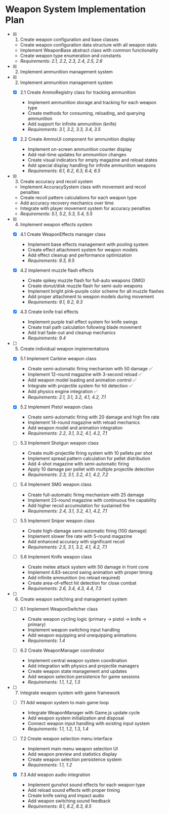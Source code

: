 # Weapon System Implementation Plan

- [x] 1. Create weapon configuration and base classes





  - Create weapon configuration data structure with all weapon stats
  - Implement WeaponBase abstract class with common functionality
  - Create weapon type enumeration and constants
  - _Requirements: 2.1, 2.2, 2.3, 2.4, 2.5, 2.6_
- [x] 2. Implement ammunition management system




- [x] 2. Implement ammunition management system

  - [x] 2.1 Create AmmoRegistry class for tracking ammunition


    - Implement ammunition storage and tracking for each weapon type
    - Create methods for consuming, reloading, and querying ammunition
    - Add support for infinite ammunition (knife)
    - _Requirements: 3.1, 3.2, 3.3, 3.4, 3.5_

  - [x] 2.2 Create AmmoUI component for ammunition display


    - Implement on-screen ammunition counter display
    - Add real-time updates for ammunition changes
    - Create visual indicators for empty magazine and reload states
    - Add special display handling for infinite ammunition weapons
    - _Requirements: 6.1, 6.2, 6.3, 6.4, 6.5_

- [x] 3. Create accuracy and recoil system





  - Implement AccuracySystem class with movement and recoil penalties
  - Create recoil pattern calculations for each weapon type
  - Add accuracy recovery mechanics over time
  - Integrate with player movement system for accuracy penalties
  - _Requirements: 5.1, 5.2, 5.3, 5.4, 5.5_

- [x] 4. Implement weapon effects system





  - [x] 4.1 Create WeaponEffects manager class


    - Implement base effects management with pooling system
    - Create effect attachment system for weapon models
    - Add effect cleanup and performance optimization
    - _Requirements: 9.3, 9.5_


  - [x] 4.2 Implement muzzle flash effects

    - Create spikey muzzle flash for full-auto weapons (SMG)
    - Create donut/disk muzzle flash for semi-auto weapons
    - Implement bright pink-purple color scheme for all muzzle flashes
    - Add proper attachment to weapon models during movement
    - _Requirements: 9.1, 9.2, 9.3_

  - [x] 4.3 Create knife trail effects


    - Implement purple trail effect system for knife swings
    - Create trail path calculation following blade movement
    - Add trail fade-out and cleanup mechanics
    - _Requirements: 9.4_

- [ ] 5. Create individual weapon implementations


  - [x] 5.1 Implement Carbine weapon class


    - Create semi-automatic firing mechanism with 50 damage ✅
    - Implement 12-round magazine with 3-second reload ✅
    - Add weapon model loading and animation control ✅
    - Integrate with projectile system for hit detection ✅
    - Add physics engine integration ✅
    - _Requirements: 2.1, 3.1, 3.2, 4.1, 4.2, 7.1_

  - [x] 5.2 Implement Pistol weapon class
    - Create semi-automatic firing with 20 damage and high fire rate
    - Implement 14-round magazine with reload mechanics
    - Add weapon model and animation integration
    - _Requirements: 2.2, 3.1, 3.2, 4.1, 4.2, 7.1_

  - [ ] 5.3 Implement Shotgun weapon class
    - Create multi-projectile firing system with 10 pellets per shot
    - Implement spread pattern calculation for pellet distribution
    - Add 4-shot magazine with semi-automatic firing
    - Apply 10 damage per pellet with multiple projectile detection
    - _Requirements: 2.3, 3.1, 3.2, 4.1, 4.2, 7.2_

  - [ ] 5.4 Implement SMG weapon class
    - Create full-automatic firing mechanism with 25 damage
    - Implement 23-round magazine with continuous fire capability
    - Add higher recoil accumulation for sustained fire
    - _Requirements: 2.4, 3.1, 3.2, 4.1, 4.2, 7.1_

  - [ ] 5.5 Implement Sniper weapon class
    - Create high-damage semi-automatic firing (100 damage)
    - Implement slower fire rate with 5-round magazine
    - Add enhanced accuracy with significant recoil
    - _Requirements: 2.5, 3.1, 3.2, 4.1, 4.2, 7.1_

  - [ ] 5.6 Implement Knife weapon class
    - Create melee attack system with 50 damage in front cone
    - Implement 4.83-second swing animation with proper timing
    - Add infinite ammunition (no reload required)
    - Create area-of-effect hit detection for close combat
    - _Requirements: 2.6, 3.4, 4.3, 4.4, 7.3_

- [ ] 6. Create weapon switching and management system
  - [ ] 6.1 Implement WeaponSwitcher class
    - Create weapon cycling logic (primary → pistol → knife → primary)
    - Implement weapon switching input handling
    - Add weapon equipping and unequipping animations
    - _Requirements: 1.4_

  - [ ] 6.2 Create WeaponManager coordinator
    - Implement central weapon system coordination
    - Add integration with physics and projectile managers
    - Create weapon state management and updates
    - Add weapon selection persistence for game sessions
    - _Requirements: 1.1, 1.2, 1.3_

- [ ] 7. Integrate weapon system with game framework
  - [ ] 7.1 Add weapon system to main game loop
    - Integrate WeaponManager with Game.js update cycle
    - Add weapon system initialization and disposal
    - Connect weapon input handling with existing input system
    - _Requirements: 1.1, 1.2, 1.3, 1.4_

  - [ ] 7.2 Create weapon selection menu interface
    - Implement main menu weapon selection UI
    - Add weapon preview and statistics display
    - Create weapon selection persistence system
    - _Requirements: 1.1, 1.2_

  - [x] 7.3 Add weapon audio integration



    - Implement gunshot sound effects for each weapon type
    - Add reload sound effects with proper timing
    - Create knife swing and impact audio
    - Add weapon switching sound feedback
    - _Requirements: 8.1, 8.2, 8.3, 8.5_
